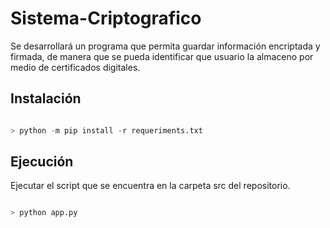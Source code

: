 # Sistema-Criptografico
Se desarrollará un programa que permita guardar información encriptada y firmada, de manera que se pueda identificar que usuario la almaceno por medio de certificados digitales.

## Instalación
```python	

> python -m pip install -r requeriments.txt

```

## Ejecución
Ejecutar el script que se encuentra en la carpeta src del repositorio.

```python	

> python app.py

```

